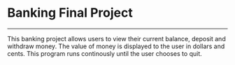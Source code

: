 # Banking Final Project 
---
This banking project allows users to view their current balance, deposit and withdraw money. The value of money is displayed to the user in dollars and cents. This program runs continously until the user chooses to quit. 
